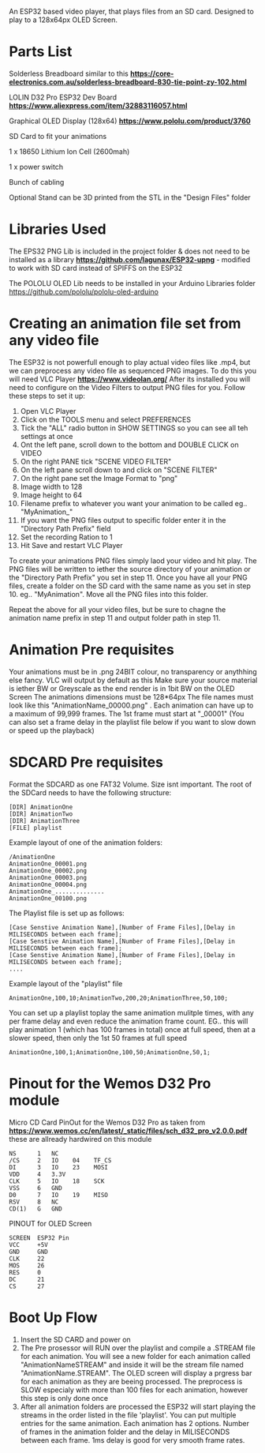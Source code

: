 An ESP32 based video player, that plays files from an SD card. Designed to play to a 128x64px OLED Screen.

# Parts List

Solderless Breadboard similar to this **https://core-electronics.com.au/solderless-breadboard-830-tie-point-zy-102.html**

LOLIN D32 Pro ESP32 Dev Board **https://www.aliexpress.com/item/32883116057.html**

Graphical OLED Display (128x64)  **https://www.pololu.com/product/3760**

SD Card to fit your animations

1 x 18650 Lithium Ion Cell (2600mah)

1 x power switch

Bunch of cabling

Optional Stand can be 3D printed from the STL in the "Design Files" folder


# Libraries Used

The EPS32 PNG Lib is included in the project folder & does not need to be installed as a library **https://github.com/lagunax/ESP32-upng** - modified to work with SD card instead of SPIFFS on the ESP32

The POLOLU OLED Lib needs to be installed in your Arduino Libraries folder https://github.com/pololu/pololu-oled-arduino

# Creating an animation file set from any video file

The ESP32 is not powerfull enough to play actual video files like .mp4, but we can preprocess any video file as sequenced PNG images. To do this you will need VLC Player **https://www.videolan.org/** After its installed you will need to configure on the Video Filters to output PNG files for you. Follow these steps to set it up:

1.  Open VLC Player
2.  Click on the TOOLS menu and select PREFERENCES
3.  Tick the "ALL" radio button in SHOW SETTINGS so you can see all teh settings at once
4.  Ont the left pane, scroll down to the bottom and DOUBLE CLICK on VIDEO
5.  On the right PANE tick "SCENE VIDEO FILTER"
6.  On the left pane scroll down to and click on "SCENE FILTER"
7.  On the right pane set the Image Format to "png"
8.  Image width to 128
9.  Image height to 64
10.  Filename prefix to whatever you want your animation to be called eg.. "MyAnimation_"
11.  If you want the PNG files output to specific folder enter it in the "Directory Path Prefix" field
12.  Set the recording Ration to 1
13.  Hit Save and restart VLC Player

To create your animations PNG files simply laod your video and hit play. The PNG files will be written to iether the source directory of your animation or the "Directory Path Prefix" you set in step 11. Once you have all your PNG files, create a folder on the SD card with the same name as you set in step 10. eg.. "MyAnimation". Move all the PNG files into this folder. 

Repeat the above for all your video files, but be sure to chagne the animation name prefix in step 11 and output folder path in step 11.

# Animation Pre requisites

Your animations must be in .png 24BIT colour, no transparency or anythhing else fancy. VLC will output by default as this
Make sure your source material is iether BW or Greyscale as the end render is in 1bit BW on the OLED Screen
The animations dimensions must be 128*64px 
The file names must look like this "AnimationName_00000.png" . Each animation can have up to a maximum of 99,999 frames.
The 1st frame must start at "_00001"
(You can also set a frame delay in the playlist file below if you want to slow down or speed up the playback)


# SDCARD Pre requisites

Format the SDCARD as one FAT32 Volume. Size isnt important. The root of the SDCard needs to have the following structure:

````
[DIR] AnimationOne
[DIR] AnimationTwo
[DIR] AnimationThree
[FILE] playlist
````

Example layout of one of the animation folders:

````
/AnimationOne
AnimationOne_00001.png
AnimationOne_00002.png
AnimationOne_00003.png
AnimationOne_00004.png
AnimationOne_..............
AnimationOne_00100.png
````

The Playlist file is set up as follows:
````
[Case Senstive Animation Name],[Number of Frame Files],[Delay in MILISECONDS between each frame];
[Case Senstive Animation Name],[Number of Frame Files],[Delay in MILISECONDS between each frame];
[Case Senstive Animation Name],[Number of Frame Files],[Delay in MILISECONDS between each frame];
....
````

Example layout of the "playlist" file

````
AnimationOne,100,10;AnimationTwo,200,20;AnimationThree,50,100;
````
You can set up a playlist toplay the same animation mulitple times, with any per frame delay and even reduce the animation frame count. EG.. this will play animation 1 (which has 100 frames in total) once at full speed, then at a slower speed, then only the 1st 50 frames at full speed

````
AnimationOne,100,1;AnimationOne,100,50;AnimationOne,50,1;
````

# Pinout for the Wemos D32 Pro module

Micro CD Card PinOut for the Wemos D32 Pro as taken from  **https://www.wemos.cc/en/latest/_static/files/sch_d32_pro_v2.0.0.pdf** these are allready hardwired on this module

````
NS		1	NC
/CS		2	IO    04	TF_CS
DI		3	IO    23	MOSI
VDD		4	3.3V
CLK		5	IO    18	SCK
VSS		6	GND
D0		7	IO    19	MISO
RSV		8	NC
CD(1)	G	GND
````

PINOUT for OLED Screen

````
SCREEN  ESP32 Pin
VCC     +5V
GND     GND
CLK     22
MOS     26
RES     0
DC      21
CS      27
````

# Boot Up Flow

1.  Insert the SD CARD and power on
2.  The Pre prosessor will RUN over the playlist and compile a .STREAM file for each animation. You will see a new folder for each animation called "AnimationNameSTREAM" and inside it will be the stream file named "AnimationName.STREAM". The OLED screen will display a prgress bar for each animation as they are beeing processed. The preprocess is SLOW especialy with more than 100 files for each animation, however this step is only done once
3.  After all animation folders are processed the ESP32 will start playing the streams in the order listed in the file 'playlist'. You can put multiple entries for the same animation. Each animation has 2 options. Number of frames in the animation folder and the delay in MILISECONDS between each frame. 1ms delay is good for very smooth frame rates.

